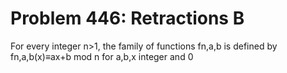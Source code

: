 # Problem 446: Retractions B
For every integer n&gt;1, the family of functions fn,a,b is defined by
fn,a,b(x)≡ax+b mod n for a,b,x integer and 0

